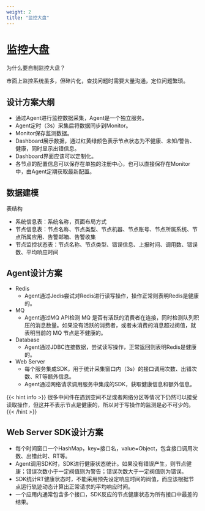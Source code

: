 ```yaml
---
weight: 2
title: "监控大盘"
---
```


# 监控大盘

为什么要自制监控大盘？

市面上监控系统虽多，但碎片化，查找问题时需要大量沟通，定位问题繁琐。

## 设计方案大纲

- 通过Agent进行监控数据采集，Agent是一个独立服务。
- Agent定时（3s）采集后将数据同步到Monitor。
- Monitor保存监测数据。
- Dashboard展示数据，通过红黄绿颜色表示节点状态为不健康、未知/警告、健康，同时显示出错信息。
- Dashboard界面应该可以定制化。
- 各节点的配置信息可以保存在单独的注册中心，也可以直接保存在Monitor中，由Agent定期获取最新配置。

## 数据建模

表结构
- 系统信息表：系统名称，页面布局方式
- 节点信息表：节点名称、节点类型、节点机器、节点账号、节点所属系统、节点所属应用、告警邮箱、告警收集
- 节点监控状态表：节点名称、节点类型、错误信息、上报时间、调用数、错误数、平均响应时间

## Agent设计方案

- Redis
	+ Agent通过Jedis尝试对Redis进行读写操作，操作正常则表明Redis是健康的。
- MQ
	+ Agent通过MQ API检测 MQ 是否有活跃的消费者在连接，同时检测队列积压的消息数量。如果没有活跃的消费者，或者未消费的消息超过阀值，就表明当前的 MQ 节点是不健康的。
- Database
	+ Agent通过JDBC连接数据，尝试读写操作，正常返回则表明Redis是健康的。
- Web Server
	+ 每个服务集成SDK，用于统计采集窗口内（3s）的接口调用次数、出错次数、RT等额外信息。
	+ Agent通过网络请求调用服务中集成的SDK，获取健康信息和额外信息。

{{< hint info >}}
很多中间件在遇到空间不足或者网络分区等情况下仍然可以接受读取操作，但这并不表示节点是健康的，所以对于写操作的监测是必不可少的。
{{< /hint >}}

## Web Server SDK设计方案

- 每个时间窗口一个HashMap，key=接口名，value=Object，包含接口调用次数、出错此时、RT等。
- Agent调用SDK时，SDK进行健康状态统计。如果没有错误产生，则节点健康；错误次数小于一定阀值则为警告；错误次数大于一定阀值则为错误。
- SDK统计RT健康状态时，不能采用预先设定响应时间的阀值，而应该根据节点运行轨迹动态计算出正常请求的平均响应时间。
- 一个应用内通常包含多个接口，SDK反应的节点健康状态为所有接口中最差的结果。



